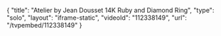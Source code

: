 {
    "title": "Atelier by Jean Dousset 14K Ruby and Diamond Ring",
    "type": "solo",
    "layout": "iframe-static",
    "videoId": "112338149",
    "url": "\/tvpembed\/112338149"
}